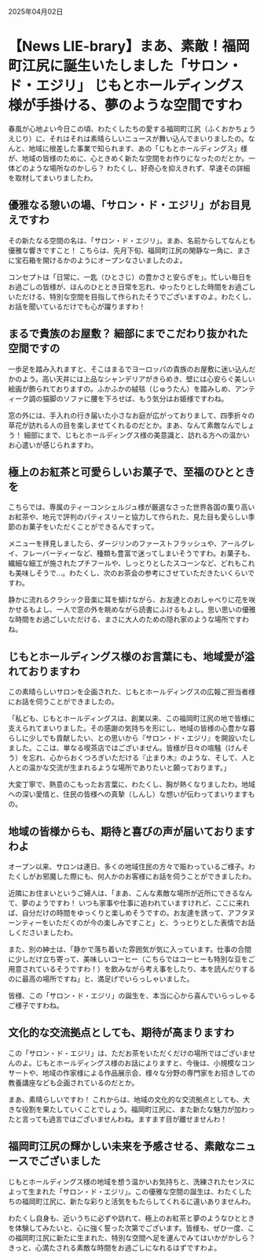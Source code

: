2025年04月02日

# 【News LIE-brary】まあ、素敵！福岡町江尻に誕生いたしました「サロン・ド・エジリ」 じもとホールディングス様が手掛ける、夢のような空間ですわ

春風が心地よい今日この頃、わたくしたちの愛する福岡町江尻（ふくおかちょうえじり）に、それはそれは素晴らしいニュースが舞い込んでまいりましたの。なんと、地域に根差した事業で知られます、あの「じもとホールディングス」様が、地域の皆様のために、心ときめく新たな空間をお作りになったのだとか。一体どのような場所なのかしら？ わたくし、好奇心を抑えきれず、早速その詳細を取材してまいりましたわ。

## 優雅なる憩いの場、「サロン・ド・エジリ」がお目見えですわ

その新たなる空間の名は、「サロン・ド・エジリ」。まあ、名前からしてなんとも優雅な響きですこと！ こちらは、先月下旬、福岡町江尻の閑静な一角に、まさに宝石箱を開けるかのようにオープンなさいましたのよ。

コンセプトは「日常に、一匙（ひとさじ）の豊かさと安らぎを」。忙しい毎日をお過ごしの皆様が、ほんのひととき日常を忘れ、ゆったりとした時間をお過ごしいただける、特別な空間を目指して作られたそうでございますのよ。わたくし、お話を聞いているだけでも心が躍りますわ！

## まるで貴族のお屋敷？ 細部にまでこだわり抜かれた空間ですの

一歩足を踏み入れますと、そこはまるでヨーロッパの貴族のお屋敷に迷い込んだかのよう。高い天井には上品なシャンデリアがきらめき、壁には心安らぐ美しい絵画が飾られておりますの。ふかふかの絨毯（じゅうたん）を踏みしめ、アンティーク調の猫脚のソファに腰を下ろせば、もう気分はお姫様ですわね。

窓の外には、手入れの行き届いた小さなお庭が広がっておりまして、四季折々の草花が訪れる人の目を楽しませてくれるのだとか。まあ、なんて素敵なんでしょう！ 細部にまで、じもとホールディングス様の美意識と、訪れる方への温かいお心遣いが感じられますわ。

## 極上のお紅茶と可愛らしいお菓子で、至福のひとときを

こちらでは、専属のティーコンシェルジュ様が厳選なさった世界各国の薫り高いお紅茶や、地元で評判のパティスリーと協力して作られた、見た目も愛らしい季節のお菓子をいただくことができるんですって。

メニューを拝見しましたら、ダージリンのファーストフラッシュや、アールグレイ、フレーバーティーなど、種類も豊富で迷ってしまいそうですわ。お菓子も、繊細な細工が施されたプチフールや、しっとりとしたスコーンなど、どれもこれも美味しそうで…。わたくし、次のお茶会の参考にさせていただきたいくらいですわ。

静かに流れるクラシック音楽に耳を傾けながら、お友達とのおしゃべりに花を咲かせるもよし、一人で窓の外を眺めながら読書にふけるもよし。思い思いの優雅な時間をお過ごしいただける、まさに大人のための隠れ家のような場所ですわね。

## じもとホールディングス様のお言葉にも、地域愛が溢れておりますわ

この素晴らしいサロンを企画された、じもとホールディングスの広報ご担当者様にお話を伺うことができましたの。

「私ども、じもとホールディングスは、創業以来、この福岡町江尻の地で皆様に支えられてまいりました。その感謝の気持ちを形にし、地域の皆様の心豊かな暮らしに少しでも貢献したい、との思いから『サロン・ド・エジリ』を開設いたしました。ここは、単なる喫茶店ではございません。皆様が日々の喧騒（けんそう）を忘れ、心からおくつろぎいただける『止まり木』のような、そして、人と人との温かな交流が生まれるような場所でありたいと願っております。」

大変丁寧で、熱意のこもったお言葉に、わたくし、胸が熱くなりましたわ。地域への深い愛情と、住民の皆様への真摯（しんし）な想いが伝わってまいりますもの。

## 地域の皆様からも、期待と喜びの声が届いておりますわよ

オープン以来、サロンは連日、多くの地域住民の方々で賑わっているご様子。わたくしがお邪魔した際にも、何人かのお客様にお話を伺うことができましたわ。

近隣にお住まいというご婦人は、「まあ、こんな素敵な場所が近所にできるなんて、夢のようですわ！ いつも家事や仕事に追われていますけれど、ここに来れば、自分だけの時間をゆっくりと楽しめそうですの。お友達を誘って、アフタヌーンティーをいただくのが今の楽しみですこと」と、うっとりとした表情でお話しくださいましたわ。

また、別の紳士は、「静かで落ち着いた雰囲気が気に入っています。仕事の合間に少しだけ立ち寄って、美味しいコーヒー（こちらではコーヒーも特別な豆をご用意されているそうですわ！）を飲みながら考え事をしたり、本を読んだりするのに最高の場所ですね」と、満足げでいらっしゃいました。

皆様、この「サロン・ド・エジリ」の誕生を、本当に心から喜んでいらっしゃるご様子ですわね。

## 文化的な交流拠点としても、期待が高まりますわ

この「サロン・ド・エジリ」は、ただお茶をいただくだけの場所ではございませんのよ。じもとホールディングス様のお話によりますと、今後は、小規模なコンサートや、地域の作家様による作品展示会、様々な分野の専門家をお招きしての教養講座なども企画されているのだとか。

まあ、素晴らしいですわ！ これからは、地域の文化的な交流拠点としても、大きな役割を果たしていくことでしょう。福岡町江尻に、また新たな魅力が加わったと言っても過言ではございませんわね。ますます目が離せませんわ！

## 福岡町江尻の輝かしい未来を予感させる、素敵なニュースでございました

じもとホールディングス様の地域を想う温かいお気持ちと、洗練されたセンスによって生まれた「サロン・ド・エジリ」。この優雅な空間の誕生は、わたくしたちの福岡町江尻に、新たな彩りと活気をもたらしてくれるに違いありませんわ。

わたくし自身も、近いうちに必ずや訪れて、極上のお紅茶と夢のようなひとときを体験してみたいと、心に強く誓った次第でございます。皆様も、ぜひ一度、この福岡町江尻に新たに生まれた、特別な空間へ足を運んでみてはいかがかしら？ きっと、心満たされる素敵な時間をお過ごしになれるはずですわよ。